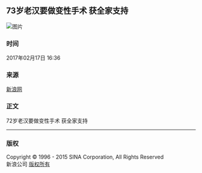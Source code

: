 ## 73岁老汉要做变性手术 获全家支持

![图片](http://i1.sinaimg.cn/dy/images/header/2009/standardl2nav_news.gif)

### 时间
2017年02月17日 16:36

### 来源
[新浪网](http://news.sina.com.cn/o/2017-02-17/doc-ifyarref5732824.shtml)

### 正文
72岁老汉要做变性手术 获全家支持

---

### 版权
Copyright © 1996 - 2015 SINA Corporation, All Rights Reserved  
新浪公司 [版权所有](http://www.sina.com.cn/intro/copyright.shtml)
